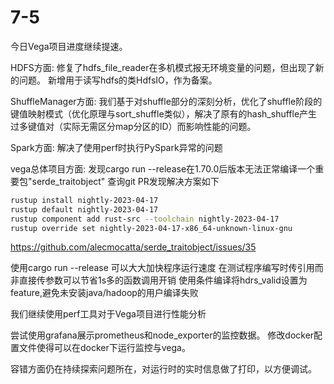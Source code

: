 # 7-5

今日Vega项目进度继续提速。

HDFS方面:
修复了hdfs_file_reader在多机模式报无环境变量的问题，但出现了新的问题。
新增用于读写hdfs的类HdfsIO，作为备案。

ShuffleManager方面:
我们基于对shuffle部分的深刻分析，优化了shuffle阶段的键值映射模式（优化原理与sort_shuffle类似），解决了原有的hash_shuffle产生过多键值对（实际无需区分map分区的ID）而影响性能的问题。

Spark方面:
解决了使用perf时执行PySpark异常的问题

vega总体项目方面:
发现cargo run --release在1.70.0后版本无法正常编译一个重要包"serde_traitobject"
查询git PR发现解决方案如下
```sh
rustup install nightly-2023-04-17
rustup default nightly-2023-04-17
rustup component add rust-src --toolchain nightly-2023-04-17
rustup override set nightly-2023-04-17-x86_64-unknown-linux-gnu
```
https://github.com/alecmocatta/serde_traitobject/issues/35

使用cargo run --release 可以大大加快程序运行速度
在测试程序编写时传引用而非直接传参数可以节省1s多的函数调用开销
使用条件编译将hdrs_valid设置为feature,避免未安装java/hadoop的用户编译失败

我们继续使用perf工具对于Vega项目进行性能分析

尝试使用grafana展示prometheus和node_exporter的监控数据。
修改docker配置文件使得可以在docker下运行监控与vega。

容错方面仍在持续探索问题所在，对运行时的实时信息做了打印，以方便调试。